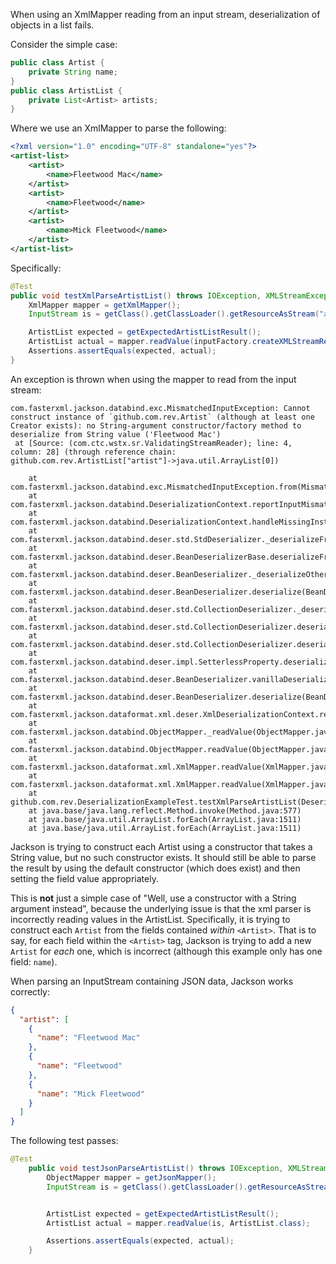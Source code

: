 When using an XmlMapper reading from an input stream, deserialization of objects in a list fails.

Consider the simple case:

```java
public class Artist {
    private String name;
}
public class ArtistList {
    private List<Artist> artists;
}
```

Where we use an XmlMapper to parse the following:

```xml
<?xml version="1.0" encoding="UTF-8" standalone="yes"?>
<artist-list>
    <artist>
        <name>Fleetwood Mac</name>
    </artist>
    <artist>
        <name>Fleetwood</name>
    </artist>
    <artist>
        <name>Mick Fleetwood</name>
    </artist>
</artist-list>
```

Specifically:
```java
@Test
public void testXmlParseArtistList() throws IOException, XMLStreamException {
    XmlMapper mapper = getXmlMapper();
    InputStream is = getClass().getClassLoader().getResourceAsStream("artist_list.xml");

    ArtistList expected = getExpectedArtistListResult();
    ArtistList actual = mapper.readValue(inputFactory.createXMLStreamReader(is), ArtistList.class);
    Assertions.assertEquals(expected, actual);
}
```

An exception is thrown when using the mapper to read from the input stream:

```
com.fasterxml.jackson.databind.exc.MismatchedInputException: Cannot construct instance of `github.com.rev.Artist` (although at least one Creator exists): no String-argument constructor/factory method to deserialize from String value ('Fleetwood Mac')
 at [Source: (com.ctc.wstx.sr.ValidatingStreamReader); line: 4, column: 28] (through reference chain: github.com.rev.ArtistList["artist"]->java.util.ArrayList[0])

	at com.fasterxml.jackson.databind.exc.MismatchedInputException.from(MismatchedInputException.java:63)
	at com.fasterxml.jackson.databind.DeserializationContext.reportInputMismatch(DeserializationContext.java:1754)
	at com.fasterxml.jackson.databind.DeserializationContext.handleMissingInstantiator(DeserializationContext.java:1379)
	at com.fasterxml.jackson.databind.deser.std.StdDeserializer._deserializeFromString(StdDeserializer.java:311)
	at com.fasterxml.jackson.databind.deser.BeanDeserializerBase.deserializeFromString(BeanDeserializerBase.java:1592)
	at com.fasterxml.jackson.databind.deser.BeanDeserializer._deserializeOther(BeanDeserializer.java:197)
	at com.fasterxml.jackson.databind.deser.BeanDeserializer.deserialize(BeanDeserializer.java:187)
	at com.fasterxml.jackson.databind.deser.std.CollectionDeserializer._deserializeFromArray(CollectionDeserializer.java:361)
	at com.fasterxml.jackson.databind.deser.std.CollectionDeserializer.deserialize(CollectionDeserializer.java:274)
	at com.fasterxml.jackson.databind.deser.std.CollectionDeserializer.deserialize(CollectionDeserializer.java:30)
	at com.fasterxml.jackson.databind.deser.impl.SetterlessProperty.deserializeAndSet(SetterlessProperty.java:134)
	at com.fasterxml.jackson.databind.deser.BeanDeserializer.vanillaDeserialize(BeanDeserializer.java:310)
	at com.fasterxml.jackson.databind.deser.BeanDeserializer.deserialize(BeanDeserializer.java:177)
	at com.fasterxml.jackson.dataformat.xml.deser.XmlDeserializationContext.readRootValue(XmlDeserializationContext.java:104)
	at com.fasterxml.jackson.databind.ObjectMapper._readValue(ObjectMapper.java:4893)
	at com.fasterxml.jackson.databind.ObjectMapper.readValue(ObjectMapper.java:3105)
	at com.fasterxml.jackson.dataformat.xml.XmlMapper.readValue(XmlMapper.java:404)
	at com.fasterxml.jackson.dataformat.xml.XmlMapper.readValue(XmlMapper.java:379)
	at github.com.rev.DeserializationExampleTest.testXmlParseArtistList(DeserializationExampleTest.java:48)
	at java.base/java.lang.reflect.Method.invoke(Method.java:577)
	at java.base/java.util.ArrayList.forEach(ArrayList.java:1511)
	at java.base/java.util.ArrayList.forEach(ArrayList.java:1511)
```

Jackson is trying to construct each Artist using a constructor that takes a String value, but no such constructor exists. It should still be able to parse the result by using the default constructor (which does exist) and then setting the field value appropriately.

This is **not** just a simple case of "Well, use a constructor with a String argument instead", because the underlying issue is that the xml parser is incorrectly reading values in the ArtistList. Specifically, it is trying to construct each `Artist` from the fields contained _within_ `<Artist>`. That is to say, for each field within the `<Artist>` tag, Jackson is trying to add a new `Artist` for _each_ one, which is incorrect (although this example only has one field: `name`).

When parsing an InputStream containing JSON data, Jackson works correctly:

```json
{
  "artist": [
    {
      "name": "Fleetwood Mac"
    },
    {
      "name": "Fleetwood"
    },
    {
      "name": "Mick Fleetwood"
    }
  ]
}
```

The following test passes:

```java
@Test
    public void testJsonParseArtistList() throws IOException, XMLStreamException {
        ObjectMapper mapper = getJsonMapper();
        InputStream is = getClass().getClassLoader().getResourceAsStream("artist_list.json");


        ArtistList expected = getExpectedArtistListResult();
        ArtistList actual = mapper.readValue(is, ArtistList.class);

        Assertions.assertEquals(expected, actual);
    }
```